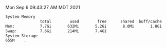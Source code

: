 Mon Sep  6 09:43:27 AM MDT 2021
```bash
System Memory
               total        used        free      shared  buff/cache   available
Mem:           7.7Gi       632Mi       5.2Gi       8.0Mi       1.8Gi       6.7Gi
Swap:          7.6Gi       214Mi       7.4Gi
System Storage
655M	.
```
